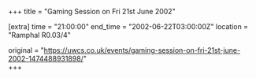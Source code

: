 +++
title = "Gaming Session on Fri 21st June 2002"

[extra]
time = "21:00:00"
end_time = "2002-06-22T03:00:00Z"
location = "Ramphal R0.03/4"

original = "https://uwcs.co.uk/events/gaming-session-on-fri-21st-june-2002-1474488931898/"    
+++



